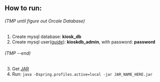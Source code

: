 ## How to run:

###### (TMP until figure out Orcale Database)
1. Create mysql database: **kiosk_db**
2. Create mysql user([guide](https://www.digitalocean.com/community/tutorials/how-to-create-a-new-user-and-grant-permissions-in-mysql)): **kioskdb_admin**, with password: **password**
###### (TMP --end)

3. Get [JAR](https://drive.google.com/open?id=1F75bQUBOVyCNnE-LSvC1Foruh4rLibxh)
4. Run: `java -Dspring.profiles.active=local -jar JAR_NAME_HERE.jar`
